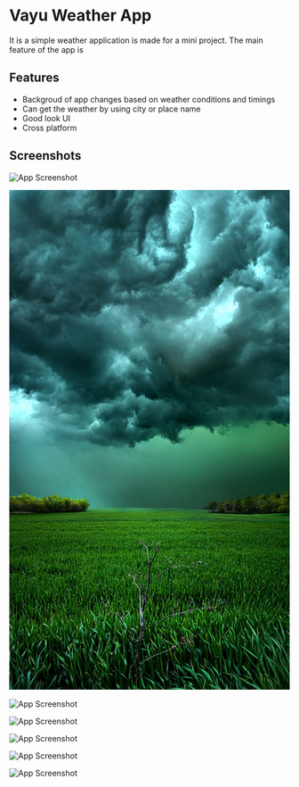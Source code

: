 
# Vayu Weather App

It is a simple weather application is made for a mini project. The main feature of the app is 




## Features

- Backgroud of app changes based on weather conditions and timings
- Can get the weather by using city or place name
- Good look UI 
- Cross platform


## Screenshots

![App Screenshot](https://github.com/londonappbrewery/Images/blob/master/AppBreweryBanner.png)

![App Screenshot](https://github.com/vijay2001-tech/Vayu-Weather-Application/blob/master/assets/images/Cloudy.jpg)

![App Screenshot](https://drive.google.com/file/d/14cPWzNvSr0id3SqgDXrF6Udw5CnZqO5i/view?usp=sharing)

![App Screenshot](https://drive.google.com/file/d/14cPWzNvSr0id3SqgDXrF6Udw5CnZqO5i/view?usp=sharing)

![App Screenshot](https://drive.google.com/file/d/14cPWzNvSr0id3SqgDXrF6Udw5CnZqO5i/view?usp=sharing)

![App Screenshot](https://drive.google.com/file/d/14cPWzNvSr0id3SqgDXrF6Udw5CnZqO5i/view?usp=sharing)

![App Screenshot](https://drive.google.com/file/d/14cPWzNvSr0id3SqgDXrF6Udw5CnZqO5i/view?usp=sharing)


